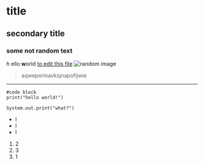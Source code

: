 # title
## secondary title
### some not random text
_h_ ello **w**orld
[to edit this file](https://github.com/z-h-o-o-o-o-u/cse15l-lab-reports/edit/main/index.md)
![random image](https://i.stack.imgur.com/zeJPU.png)
> aqweporinavksjnapofijwie
---
```
#code block
print("hello world!")
```

`System.out.print("what?")`

* l
* l
* l

1. 2
2. 3
3. 1

